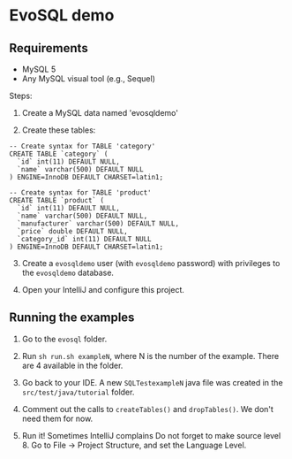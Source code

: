 # EvoSQL demo

## Requirements

* MySQL 5
* Any MySQL visual tool (e.g., Sequel)

Steps:

1. Create a MySQL data named 'evosqldemo'

2. Create these tables:

```
-- Create syntax for TABLE 'category'
CREATE TABLE `category` (
  `id` int(11) DEFAULT NULL,
  `name` varchar(500) DEFAULT NULL
) ENGINE=InnoDB DEFAULT CHARSET=latin1;

-- Create syntax for TABLE 'product'
CREATE TABLE `product` (
  `id` int(11) DEFAULT NULL,
  `name` varchar(500) DEFAULT NULL,
  `manufacturer` varchar(500) DEFAULT NULL,
  `price` double DEFAULT NULL,
  `category_id` int(11) DEFAULT NULL
) ENGINE=InnoDB DEFAULT CHARSET=latin1;
```

3. Create a `evosqldemo` user (with `evosqldemo` password) with privileges to the
`evosqldemo` database.

4. Open your IntelliJ and configure this project.

## Running the examples

1. Go to the `evosql` folder.

1. Run `sh run.sh exampleN`, where N is the number of the example. There are 4 available in
the folder.

1. Go back to your IDE. A new `SQLTestexampleN` java file was created in the
`src/test/java/tutorial` folder.

1. Comment out the calls to `createTables()` and `dropTables()`. We don't need them for now.

1. Run it! Sometimes IntelliJ complains Do not forget to make source level 8. Go
to File -> Project Structure, and set the Language Level.

